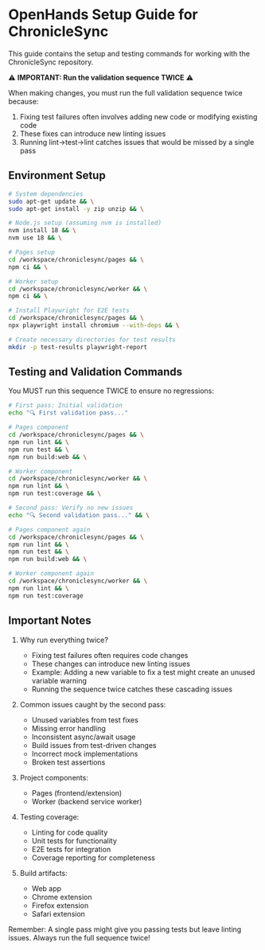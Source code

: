 # OpenHands Setup Guide for ChronicleSync

This guide contains the setup and testing commands for working with the ChronicleSync repository.

⚠️ **IMPORTANT: Run the validation sequence TWICE** ⚠️

When making changes, you must run the full validation sequence twice because:
1. Fixing test failures often involves adding new code or modifying existing code
2. These fixes can introduce new linting issues
3. Running lint->test->lint catches issues that would be missed by a single pass

## Environment Setup

```bash
# System dependencies
sudo apt-get update && \
sudo apt-get install -y zip unzip && \

# Node.js setup (assuming nvm is installed)
nvm install 18 && \
nvm use 18 && \

# Pages setup
cd /workspace/chroniclesync/pages && \
npm ci && \

# Worker setup
cd /workspace/chroniclesync/worker && \
npm ci && \

# Install Playwright for E2E tests
cd /workspace/chroniclesync/pages && \
npx playwright install chromium --with-deps && \

# Create necessary directories for test results
mkdir -p test-results playwright-report
```

## Testing and Validation Commands

You MUST run this sequence TWICE to ensure no regressions:

```bash
# First pass: Initial validation
echo "🔍 First validation pass..."

# Pages component
cd /workspace/chroniclesync/pages && \
npm run lint && \
npm run test && \
npm run build:web && \

# Worker component
cd /workspace/chroniclesync/worker && \
npm run lint && \
npm run test:coverage && \

# Second pass: Verify no new issues
echo "🔍 Second validation pass..." && \

# Pages component again
cd /workspace/chroniclesync/pages && \
npm run lint && \
npm run test && \
npm run build:web && \

# Worker component again
cd /workspace/chroniclesync/worker && \
npm run lint && \
npm run test:coverage
```

## Important Notes

1. Why run everything twice?
   - Fixing test failures often requires code changes
   - These changes can introduce new linting issues
   - Example: Adding a new variable to fix a test might create an unused variable warning
   - Running the sequence twice catches these cascading issues

2. Common issues caught by the second pass:
   - Unused variables from test fixes
   - Missing error handling
   - Inconsistent async/await usage
   - Build issues from test-driven changes
   - Incorrect mock implementations
   - Broken test assertions

3. Project components:
   - Pages (frontend/extension)
   - Worker (backend service worker)

4. Testing coverage:
   - Linting for code quality
   - Unit tests for functionality
   - E2E tests for integration
   - Coverage reporting for completeness

5. Build artifacts:
   - Web app
   - Chrome extension
   - Firefox extension
   - Safari extension

Remember: A single pass might give you passing tests but leave linting issues. Always run the full sequence twice!